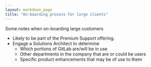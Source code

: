 ```yaml
---
layout: markdown_page
title: "On-boarding process for large clients"
---
```


Some notes when on-boarding large customers

- Likely to be part of the Premium Support offering.
- Engage a Solutions Architect to determine
    - Which portions of GitLab are/will be in use
    - Other departments in the company that are or could be users
    - Specific product enhancements that may be of use to them
